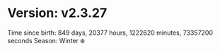 # Version: v2.3.27
Time since birth: 849 days, 20377 hours, 1222620 minutes, 73357200 seconds
Season: Winter ❄️
